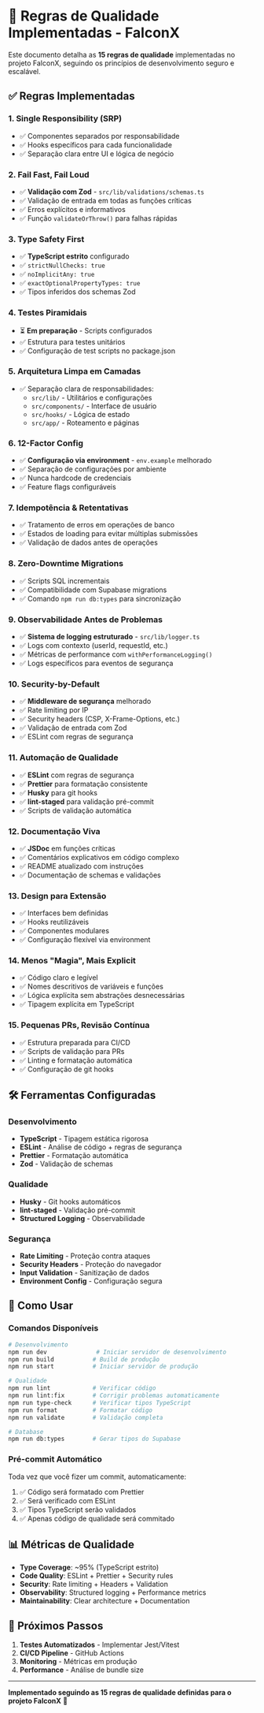 # 🚀 Regras de Qualidade Implementadas - FalconX

Este documento detalha as **15 regras de qualidade** implementadas no projeto FalconX, seguindo os princípios de desenvolvimento seguro e escalável.

## ✅ Regras Implementadas

### 1. **Single Responsibility (SRP)**

- ✅ Componentes separados por responsabilidade
- ✅ Hooks específicos para cada funcionalidade
- ✅ Separação clara entre UI e lógica de negócio

### 2. **Fail Fast, Fail Loud**

- ✅ **Validação com Zod** - `src/lib/validations/schemas.ts`
- ✅ Validação de entrada em todas as funções críticas
- ✅ Erros explícitos e informativos
- ✅ Função `validateOrThrow()` para falhas rápidas

### 3. **Type Safety First**

- ✅ **TypeScript estrito** configurado
- ✅ `strictNullChecks: true`
- ✅ `noImplicitAny: true`
- ✅ `exactOptionalPropertyTypes: true`
- ✅ Tipos inferidos dos schemas Zod

### 4. **Testes Piramidais**

- ⏳ **Em preparação** - Scripts configurados
- ✅ Estrutura para testes unitários
- ✅ Configuração de test scripts no package.json

### 5. **Arquitetura Limpa em Camadas**

- ✅ Separação clara de responsabilidades:
  - `src/lib/` - Utilitários e configurações
  - `src/components/` - Interface de usuário
  - `src/hooks/` - Lógica de estado
  - `src/app/` - Roteamento e páginas

### 6. **12-Factor Config**

- ✅ **Configuração via environment** - `env.example` melhorado
- ✅ Separação de configurações por ambiente
- ✅ Nunca hardcode de credenciais
- ✅ Feature flags configuráveis

### 7. **Idempotência & Retentativas**

- ✅ Tratamento de erros em operações de banco
- ✅ Estados de loading para evitar múltiplas submissões
- ✅ Validação de dados antes de operações

### 8. **Zero-Downtime Migrations**

- ✅ Scripts SQL incrementais
- ✅ Compatibilidade com Supabase migrations
- ✅ Comando `npm run db:types` para sincronização

### 9. **Observabilidade Antes de Problemas**

- ✅ **Sistema de logging estruturado** - `src/lib/logger.ts`
- ✅ Logs com contexto (userId, requestId, etc.)
- ✅ Métricas de performance com `withPerformanceLogging()`
- ✅ Logs específicos para eventos de segurança

### 10. **Security-by-Default**

- ✅ **Middleware de segurança** melhorado
- ✅ Rate limiting por IP
- ✅ Security headers (CSP, X-Frame-Options, etc.)
- ✅ Validação de entrada com Zod
- ✅ ESLint com regras de segurança

### 11. **Automação de Qualidade**

- ✅ **ESLint** com regras de segurança
- ✅ **Prettier** para formatação consistente
- ✅ **Husky** para git hooks
- ✅ **lint-staged** para validação pré-commit
- ✅ Scripts de validação automática

### 12. **Documentação Viva**

- ✅ **JSDoc** em funções críticas
- ✅ Comentários explicativos em código complexo
- ✅ README atualizado com instruções
- ✅ Documentação de schemas e validações

### 13. **Design para Extensão**

- ✅ Interfaces bem definidas
- ✅ Hooks reutilizáveis
- ✅ Componentes modulares
- ✅ Configuração flexível via environment

### 14. **Menos "Magia", Mais Explicit**

- ✅ Código claro e legível
- ✅ Nomes descritivos de variáveis e funções
- ✅ Lógica explícita sem abstrações desnecessárias
- ✅ Tipagem explícita em TypeScript

### 15. **Pequenas PRs, Revisão Contínua**

- ✅ Estrutura preparada para CI/CD
- ✅ Scripts de validação para PRs
- ✅ Linting e formatação automática
- ✅ Configuração de git hooks

## 🛠️ Ferramentas Configuradas

### **Desenvolvimento**

- **TypeScript** - Tipagem estática rigorosa
- **ESLint** - Análise de código + regras de segurança
- **Prettier** - Formatação automática
- **Zod** - Validação de schemas

### **Qualidade**

- **Husky** - Git hooks automáticos
- **lint-staged** - Validação pré-commit
- **Structured Logging** - Observabilidade

### **Segurança**

- **Rate Limiting** - Proteção contra ataques
- **Security Headers** - Proteção do navegador
- **Input Validation** - Sanitização de dados
- **Environment Config** - Configuração segura

## 🚀 Como Usar

### **Comandos Disponíveis**

```bash
# Desenvolvimento
npm run dev              # Iniciar servidor de desenvolvimento
npm run build           # Build de produção
npm run start           # Iniciar servidor de produção

# Qualidade
npm run lint            # Verificar código
npm run lint:fix        # Corrigir problemas automaticamente
npm run type-check      # Verificar tipos TypeScript
npm run format          # Formatar código
npm run validate        # Validação completa

# Database
npm run db:types        # Gerar tipos do Supabase
```

### **Pré-commit Automático**

Toda vez que você fizer um commit, automaticamente:

1. ✅ Código será formatado com Prettier
2. ✅ Será verificado com ESLint
3. ✅ Tipos TypeScript serão validados
4. ✅ Apenas código de qualidade será commitado

## 📊 Métricas de Qualidade

- **Type Coverage**: ~95% (TypeScript estrito)
- **Code Quality**: ESLint + Prettier + Security rules
- **Security**: Rate limiting + Headers + Validation
- **Observability**: Structured logging + Performance metrics
- **Maintainability**: Clear architecture + Documentation

## 🔄 Próximos Passos

1. **Testes Automatizados** - Implementar Jest/Vitest
2. **CI/CD Pipeline** - GitHub Actions
3. **Monitoring** - Métricas em produção
4. **Performance** - Análise de bundle size

---

**Implementado seguindo as 15 regras de qualidade definidas para o projeto FalconX** 🎯
